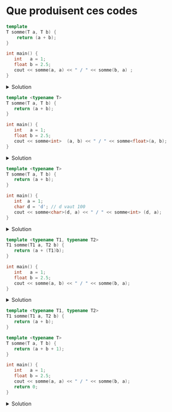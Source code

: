 # Que produisent ces codes


~~~cpp
template
T somme(T a, T b) {
    return (a + b);
}

int main() {
   int   a = 1;
   float b = 2.5;
   cout << somme(a, a) << " / " << somme(b, a) ;
}
~~~

<details>
<summary>Solution</summary>

Erreur de compilation, le `template` est incomplet.

------------------------------------------------
</details>

~~~cpp
template <typename T>
T somme(T a, T b) {
   return (a + b);
}

int main() {
   int   a = 1;
   float b = 2.5;
   cout << somme<int>  (a, b) << " / " << somme<float>(a, b);
}
~~~

<details>
<summary>Solution</summary>

`3 / 3.5`

- l'appel `somme<int>. (a, b)` fait la somme en `int`    => 1 + 2 = 3
- l'appel `somme<float>(a, b)` fait la somme en `float ` => 1.0f + 2.5f = 3.5f

------------------------------------------------
</details>

~~~cpp
template <typename T>
T somme(T a, T b) {
   return (a + b);
}

int main() {
   int  a = 1;
   char d = 'd'; // d vaut 100
   cout << somme<char>(d, a) << " / " << somme<int> (d, a);
}
~~~

<details>
<summary>Solution</summary>

`e / 101`

- l'appel `somme<char>(d, a)` fait la somme en `char`<br>
    100 + 1 = 100 en entier à cause du `+`<br>
    et retourne ceci dans T qui est un `char` => 'e';
- l'appel `somme<int>(d, a)`  fait la somme en `int ` => 100 + 1 = 101

------------------------------------------------
</details>

~~~cpp
template <typename T1, typename T2>
T1 somme(T1 a, T2 b) {
   return (a + (T1)b);
}

int main() {
   int   a = 1;
   float b = 2.5;
   cout << somme(a, b) << " / " << somme(b, a);
}
~~~

<details>
<summary>Solution</summary>

`3 / 3.5`

- l'appel `somme(a, b)` utilise `int` pour `T1` et `float` pour `T2`
	- la somme se fait en double (`int` converti en `double` et `float` promu en `double`)
	- le résultat `3.5` est casté en `T1` => `3`
- l'appel `somme(b, a)` utilise `float ` pour `T1` et `int` pour `T2`
	- la somme se fait en double (`float` promu en `double` et `int` converti en `double`)
	- le résultat `3.5` est casté en `T1` => `3.5f`

------------------------------------------------
</details>

~~~cpp
template <typename T1, typename T2>
T1 somme(T1 a, T2 b) {
   return (a + b);
}

template <typename T>
T somme(T a, T b) {
   return (a + b + 1);
}

int main() {
   int   a = 1;
   float b = 2.5;
   cout << somme(a, a) << " / " << somme(b, a);
   return 0;
}
~~~

<details>
<summary>Solution</summary>

`2 / 3.5`

Il y a surcharge de la fonction *somme* générique

1. `template <typename T1, typename T2> T1 somme(T1 a, T2 b)`
1. `template <typename T> T1 somme(T a, T b)`

<br>

- l'appel `somme(a, a)` avec (`int`, `int`) va appeler `T somme(T a, T b)` et retourner 2
- l'appel `somme(b, a)` avec (`float`, `int`) va appeler `T1 somme(T1 a, T2 b)` et retourner 3.5


------------------------------------------------
</details>


